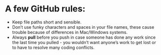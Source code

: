 # A few GitHub rules:
* Keep file paths short and sensible.
* Don’t use funky characters and spaces in your file names, these cause trouble because of differences in Mac/Windows systems.
* Always **pull** before you push in case someone has done any work since the last time you pulled - you wouldn’t want anyone’s work to get lost or to have to resolve many coding conflicts.
